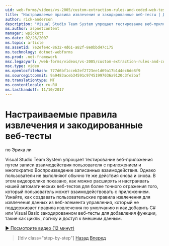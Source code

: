 ```yaml
---
uid: web-forms/videos/vs-2005/custom-extraction-rules-and-coded-web-tests
title: "Настраиваемые правила извлечения и закодированные веб-тесты | Документы Microsoft"
author: rick-anderson
description: "Visual Studio Team System упрощает тестирование веб-приложения путем записи взаимодействия пользователя с приложением и многократно воспроизведение удаленной среды..."
ms.author: aspnetcontent
manager: wpickett
ms.date: 02/26/2007
ms.topic: article
ms.assetid: 7e2efe4c-8632-4d61-a82f-8e0bbd47c175
ms.technology: dotnet-webforms
ms.prod: .net-framework
msc.legacyurl: /web-forms/videos/vs-2005/custom-extraction-rules-and-coded-web-tests
msc.type: video
ms.openlocfilehash: 777d6bf1cceb2ef2723ee1d69a17b144ec6de8f9
ms.sourcegitcommit: 9a9483aceb34591c97451997036a9120c3fe2baf
ms.translationtype: MT
ms.contentlocale: ru-RU
ms.lasthandoff: 11/10/2017
---
```

<a name="custom-extraction-rules-and-coded-web-tests"></a>Настраиваемые правила извлечения и закодированные веб-тесты
====================
по Эрика ли

Visual Studio Team System упрощает тестирование веб-приложения путем записи взаимодействия пользователя с приложением и многократно Воспроизведение записанных взаимодействия. Однако пользователи не выполняют обычно те же действия снова и снова. В этом видеоролике показано, как можно расширять и настраивать нашей автоматических веб-тестов для более точного отражения того, который пользователь может взаимодействовать с приложением. Узнайте, как создавать пользовательские правила извлечения для извлечения данных из веб-элемента управления, который не поддерживает правила извлечения по умолчанию и как добавить C# или Visual Basic закодированном веб-тесты для добавления функции, такие как циклы, логику и доступ к внешним данным.

[&#9654; Посмотрите видео (12 минут)](https://channel9.msdn.com/Blogs/ASP-NET-Site-Videos/custom-extraction-rules-and-coded-web-tests)

>[!div class="step-by-step"]
[Назад](code-coverage-of-automated-tests.md)
[Вперед](the-effects-of-caching.md)
